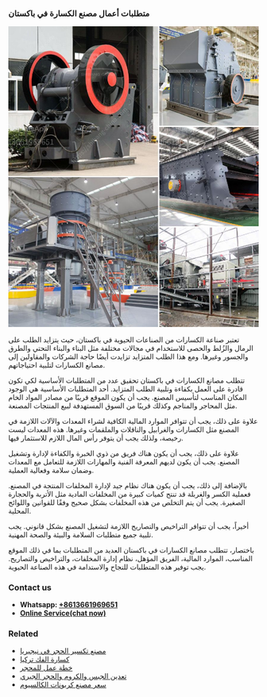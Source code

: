 <h3>متطلبات أعمال مصنع الكسارة في باكستان</h3><img src='1701853364.jpg' alt=''><p>تعتبر صناعة الكسارات من الصناعات الحيوية في باكستان، حيث يتزايد الطلب على الرمال والزُلط والحصى للاستخدام في مجالات مختلفة مثل البناء والبناء التحتي والطرق والجسور وغيرها. ومع هذا الطلب المتزايد تزايدت أيضًا حاجة الشركات والمقاولين إلى مصانع الكسارات لتلبية احتياجاتهم.</p><p>تتطلب مصانع الكسارات في باكستان تحقيق عدد من المتطلبات الأساسية لكي تكون قادرة على العمل بكفاءة وتلبية الطلب المتزايد. أحد المتطلبات الأساسية هي الوجود المكان المناسب لتأسيس المصنع. يجب أن يكون الموقع قريبًا من مصادر المواد الخام مثل المحاجر والمناجم وكذلك قريبًا من السوق المستهدفة لبيع المنتجات المصنعة.</p><p>علاوة على ذلك، يجب أن تتوافر الموارد المالية الكافية لشراء المعدات والآلات اللازمة في المصنع مثل الكسارات والغرابيل والناقلات والملقمات وغيرها. هذه المعدات ليست رخيصة، ولذلك يجب أن يتوفر رأس المال اللازم للاستثمار فيها.</p><p>علاوة على ذلك، يجب أن يكون هناك فريق من ذوي الخبرة والكفاءة لإدارة وتشغيل المصنع. يجب أن يكون لديهم المعرفة الفنية والمهارات اللازمة للتعامل مع المعدات وضمان سلامة وفعالية العملية.</p><p>بالإضافة إلى ذلك، يجب أن يكون هناك نظام جيد لإدارة المخلفات المنتجة في المصنع. فعملية الكسر والغربلة قد تنتج كميات كبيرة من المخلفات المادية مثل الأتربة والحجارة الصغيرة. يجب أن يتم التخلص من هذه المخلفات بشكل صحيح وفقًا للقوانين واللوائح المحلية.</p><p>أخيراً، يجب أن تتوافر التراخيص والتصاريح اللازمة لتشغيل المصنع بشكل قانوني. يجب تلبية جميع متطلبات السلامة والبيئة والصحة المهنية.</p><p>باختصار، تتطلب مصانع الكسارات في باكستان العديد من المتطلبات بما في ذلك الموقع المناسب، الموارد المالية، الفريق المؤهل، نظام إدارة المخلفات، والتراخيص والتصاريح. يجب توفير هذه المتطلبات للنجاح والاستدامة في هذه الصناعة الحيوية.</p><h3>Contact us</h3><ul><li><strong>Whatsapp:&nbsp;<a href="https://wa.me/8613661969651">+8613661969651</a></strong></li><li><a href="https://swt.shibang-china.com/?git&amp;zhl&amp;متطلبات أعمال مصنع الكسارة في باكستان"><strong>Online Service(chat now)</strong></a></li></ul><h3>Related</h3><ul><li><a href='مصنع تكسير الحجر في نيجيريا.md'>مصنع تكسير الحجر في نيجيريا</a></li><li><a href='كسارة الفك تركيا.md'>كسارة الفك تركيا</a></li><li><a href='خطة عمل للمحجر.md'>خطة عمل للمحجر</a></li><li><a href='تعدين الجبس والكروم والحجر الجيري.md'>تعدين الجبس والكروم والحجر الجيري</a></li><li><a href='سعر مصنع كربونات الكالسيوم.md'>سعر مصنع كربونات الكالسيوم</a></li></ul>